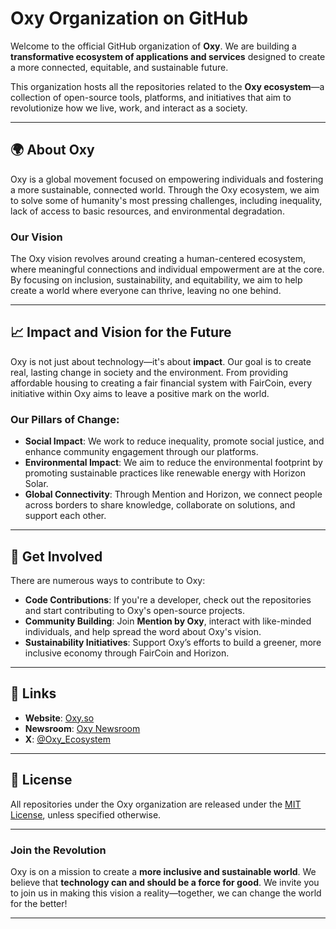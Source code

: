 # Oxy Organization on GitHub

Welcome to the official GitHub organization of **Oxy**. We are building a **transformative ecosystem of applications and services** designed to create a more connected, equitable, and sustainable future.

This organization hosts all the repositories related to the **Oxy ecosystem**—a collection of open-source tools, platforms, and initiatives that aim to revolutionize how we live, work, and interact as a society.

---

## 🌍 **About Oxy**

Oxy is a global movement focused on empowering individuals and fostering a more sustainable, connected world. Through the Oxy ecosystem, we aim to solve some of humanity's most pressing challenges, including inequality, lack of access to basic resources, and environmental degradation.

### **Our Vision**

The Oxy vision revolves around creating a human-centered ecosystem, where meaningful connections and individual empowerment are at the core.
By focusing on inclusion, sustainability, and equitability, we aim to help create a world where everyone can thrive, leaving no one behind.

---

## 📈 **Impact and Vision for the Future**

Oxy is not just about technology—it's about **impact**. Our goal is to create real, lasting change in society and the environment. From providing affordable housing to creating a fair financial system with FairCoin, every initiative within Oxy aims to leave a positive mark on the world.

### **Our Pillars of Change**:

- **Social Impact**: We work to reduce inequality, promote social justice, and enhance community engagement through our platforms.
- **Environmental Impact**: We aim to reduce the environmental footprint by promoting sustainable practices like renewable energy with Horizon Solar.
- **Global Connectivity**: Through Mention and Horizon, we connect people across borders to share knowledge, collaborate on solutions, and support each other.

---

## 🌱 **Get Involved**

There are numerous ways to contribute to Oxy:

- **Code Contributions**: If you're a developer, check out the repositories and start contributing to Oxy's open-source projects.
- **Community Building**: Join **Mention by Oxy**, interact with like-minded individuals, and help spread the word about Oxy's vision.
- **Sustainability Initiatives**: Support Oxy’s efforts to build a greener, more inclusive economy through FairCoin and Horizon.

---

## 🔗 **Links**

- **Website**: [Oxy.so](https://oxy.so)
- **Newsroom**: [Oxy Newsroom](https://oxy.so/newsroom)
- **X**: [@Oxy_Ecosystem](https://x.com/oxy_hq)

---

## 📑 **License**

All repositories under the Oxy organization are released under the [MIT License](LICENSE), unless specified otherwise.

---

### **Join the Revolution**

Oxy is on a mission to create a **more inclusive and sustainable world**. We believe that **technology can and should be a force for good**. We invite you to join us in making this vision a reality—together, we can change the world for the better!

---
